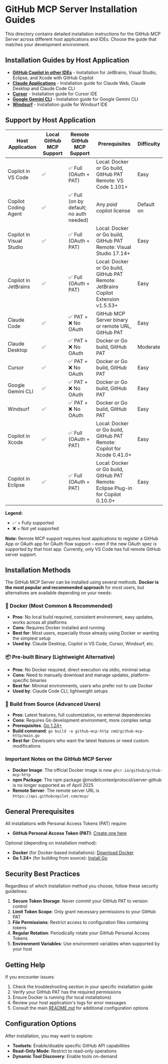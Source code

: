 # GitHub MCP Server Installation Guides

This directory contains detailed installation instructions for the GitHub MCP Server across different host applications and IDEs. Choose the guide that matches your development environment.

## Installation Guides by Host Application
- **[GitHub Copilot in other IDEs](install-other-copilot-ides.md)** - Installation for JetBrains, Visual Studio, Eclipse, and Xcode with GitHub Copilot
- **[Claude Applications](install-claude.md)** - Installation guide for Claude Web, Claude Desktop and Claude Code CLI
- **[Cursor](install-cursor.md)** - Installation guide for Cursor IDE
- **[Google Gemini CLI](install-gemini-cli.md)** - Installation guide for Google Gemini CLI
- **[Windsurf](install-windsurf.md)** - Installation guide for Windsurf IDE

## Support by Host Application

| Host Application | Local GitHub MCP Support | Remote GitHub MCP Support | Prerequisites | Difficulty |
|-----------------|---------------|----------------|---------------|------------|
| Copilot in VS Code | ✅ | ✅ Full (OAuth + PAT) | Local: Docker or Go build, GitHub PAT<br>Remote: VS Code 1.101+ | Easy |
| Copilot Coding Agent | ✅ | ✅ Full (on by default; no auth needed) | Any _paid_ copilot license | Default on |
| Copilot in Visual Studio | ✅ | ✅ Full (OAuth + PAT) | Local: Docker or Go build, GitHub PAT<br>Remote: Visual Studio 17.14+ | Easy |
| Copilot in JetBrains | ✅ | ✅ Full (OAuth + PAT) | Local: Docker or Go build, GitHub PAT<br>Remote: JetBrains Copilot Extension v1.5.53+ | Easy |
| Claude Code | ✅ | ✅ PAT + ❌ No OAuth| GitHub MCP Server binary or remote URL, GitHub PAT | Easy |
| Claude Desktop | ✅ | ✅ PAT + ❌ No OAuth | Docker or Go build, GitHub PAT | Moderate |
| Cursor | ✅ | ✅ PAT + ❌ No OAuth | Docker or Go build, GitHub PAT | Easy |
| Google Gemini CLI | ✅ | ✅ PAT + ❌ No OAuth | Docker or Go build, GitHub PAT | Easy |
| Windsurf | ✅ | ✅ PAT + ❌ No OAuth | Docker or Go build, GitHub PAT | Easy |
| Copilot in Xcode | ✅ | ✅ Full (OAuth + PAT) | Local: Docker or Go build, GitHub PAT<br>Remote: Copilot for Xcode 0.41.0+ | Easy |
| Copilot in Eclipse | ✅ | ✅ Full (OAuth + PAT) | Local: Docker or Go build, GitHub PAT<br>Remote: Eclipse Plug-in for Copilot 0.10.0+ | Easy |

**Legend:**
- ✅ = Fully supported
- ❌ = Not yet supported

**Note:** Remote MCP support requires host applications to register a GitHub App or OAuth app for OAuth flow support – even if the new OAuth spec is supported by that host app. Currently, only VS Code has full remote GitHub server support.

## Installation Methods

The GitHub MCP Server can be installed using several methods. **Docker is the most popular and recommended approach** for most users, but alternatives are available depending on your needs:

### 🐳 Docker (Most Common & Recommended)
- **Pros**: No local build required, consistent environment, easy updates, works across all platforms
- **Cons**: Requires Docker installed and running
- **Best for**: Most users, especially those already using Docker or wanting the simplest setup
- **Used by**: Claude Desktop, Copilot in VS Code, Cursor, Windsurf, etc.

### 📦 Pre-built Binary (Lightweight Alternative)
- **Pros**: No Docker required, direct execution via stdio, minimal setup
- **Cons**: Need to manually download and manage updates, platform-specific binaries
- **Best for**: Minimal environments, users who prefer not to use Docker
- **Used by**: Claude Code CLI, lightweight setups

### 🔨 Build from Source (Advanced Users)
- **Pros**: Latest features, full customization, no external dependencies
- **Cons**: Requires Go development environment, more complex setup
- **Prerequisites**: [Go 1.24+](https://go.dev/doc/install)
- **Build command**: `go build -o github-mcp-http cmd/github-mcp-http/main.go`
- **Best for**: Developers who want the latest features or need custom modifications

### Important Notes on the GitHub MCP Server

- **Docker Image**: The official Docker image is now `ghcr.io/github/github-mcp-http`
- **npm Package**: The npm package @modelcontextprotocol/server-github is no longer supported as of April 2025
- **Remote Server**: The remote server URL is `https://api.githubcopilot.com/mcp/`

## General Prerequisites

All installations with Personal Access Tokens (PAT) require:
- **GitHub Personal Access Token (PAT)**: [Create one here](https://github.com/settings/personal-access-tokens/new)

Optional (depending on installation method):
- **Docker** (for Docker-based installations): [Download Docker](https://www.docker.com/)
- **Go 1.24+** (for building from source): [Install Go](https://go.dev/doc/install)

## Security Best Practices

Regardless of which installation method you choose, follow these security guidelines:

1. **Secure Token Storage**: Never commit your GitHub PAT to version control
2. **Limit Token Scope**: Only grant necessary permissions to your GitHub PAT
3. **File Permissions**: Restrict access to configuration files containing tokens
4. **Regular Rotation**: Periodically rotate your GitHub Personal Access Tokens
5. **Environment Variables**: Use environment variables when supported by your host

## Getting Help

If you encounter issues:
1. Check the troubleshooting section in your specific installation guide
2. Verify your GitHub PAT has the required permissions
3. Ensure Docker is running (for local installations)
4. Review your host application's logs for error messages
5. Consult the main [README.md](README.md) for additional configuration options

## Configuration Options

After installation, you may want to explore:
- **Toolsets**: Enable/disable specific GitHub API capabilities
- **Read-Only Mode**: Restrict to read-only operations
- **Dynamic Tool Discovery**: Enable tools on-demand

